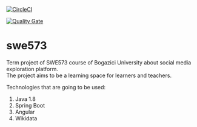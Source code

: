 [![CircleCI](https://circleci.com/gh/gulsahcoskun/swe573/tree/master.svg?style=svg)](https://circleci.com/gh/gulsahcoskun/swe573/tree/master)

[![Quality Gate](https://sonarcloud.io/api/badges/gate?key=gulsahcoskun_swe573)](https://sonarcloud.io/dashboard/index/gulsahcoskun_swe573)

# swe573
Term project of SWE573 course of Bogazici University about social media exploration platform.  
The project aims to be a learning space for learners and teachers.

Technologies that are going to be used:
1. Java 1.8
2. Spring Boot
3. Angular
4. Wikidata
